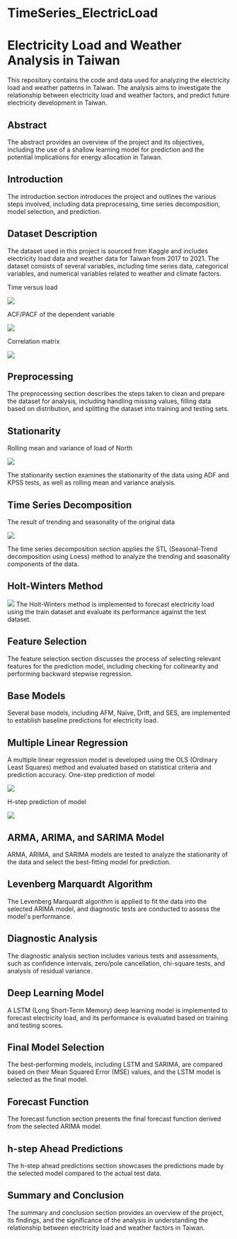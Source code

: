 # TimeSeries_ElectricLoad

# Electricity Load and Weather Analysis in Taiwan

This repository contains the code and data used for analyzing the electricity load and weather patterns in Taiwan. The analysis aims to investigate the relationship between electricity load and weather factors, and predict future electricity development in Taiwan.

## Abstract

The abstract provides an overview of the project and its objectives, including the use of a shallow learning model for prediction and the potential implications for energy allocation in Taiwan.

## Introduction

The introduction section introduces the project and outlines the various steps involved, including data preprocessing, time series decomposition, model selection, and prediction.

## Dataset Description

The dataset used in this project is sourced from Kaggle and includes electricity load data and weather data for Taiwan from 2017 to 2021. The dataset consists of several variables, including time series data, categorical variables, and numerical variables related to weather and climate factors.

Time versus load

<img src="img/Load.png">

ACF/PACF of the dependent variable

<img src="img/AR.png">

Correlation matrix

<img src="img/CM.png">


## Preprocessing

The preprocessing section describes the steps taken to clean and prepare the dataset for analysis, including handling missing values, filling data based on distribution, and splitting the dataset into training and testing sets.

## Stationarity

Rolling mean and variance of load of North

<img src="img/RM.png">

The stationarity section examines the stationarity of the data using ADF and KPSS tests, as well as rolling mean and variance analysis.

## Time Series Decomposition

The result of trending and seasonality of the original data

<img src="img/Decomposition.png">

The time series decomposition section applies the STL (Seasonal-Trend decomposition using Loess) method to analyze the trending and seasonality components of the data.

## Holt-Winters Method

<img src="img/HW.png">
The Holt-Winters method is implemented to forecast electricity load using the train dataset and evaluate its performance against the test dataset.

## Feature Selection

The feature selection section discusses the process of selecting relevant features for the prediction model, including checking for collinearity and performing backward stepwise regression.

## Base Models

Several base models, including AFM, Naïve, Drift, and SES, are implemented to establish baseline predictions for electricity load.

## Multiple Linear Regression
A multiple linear regression model is developed using the OLS (Ordinary Least Squares) method and evaluated based on statistical criteria and prediction accuracy.
One-step prediction of model

<img src="img/Onestep.png">

H-step prediction of model

<img src="img/Hstep.png">

## ARMA, ARIMA, and SARIMA Model

ARMA, ARIMA, and SARIMA models are tested to analyze the stationarity of the data and select the best-fitting model for prediction.

## Levenberg Marquardt Algorithm

The Levenberg Marquardt algorithm is applied to fit the data into the selected ARIMA model, and diagnostic tests are conducted to assess the model's performance.

## Diagnostic Analysis

The diagnostic analysis section includes various tests and assessments, such as confidence intervals, zero/pole cancellation, chi-square tests, and analysis of residual variance.

## Deep Learning Model

A LSTM (Long Short-Term Memory) deep learning model is implemented to forecast electricity load, and its performance is evaluated based on training and testing scores.

## Final Model Selection

The best-performing models, including LSTM and SARIMA, are compared based on their Mean Squared Error (MSE) values, and the LSTM model is selected as the final model.

## Forecast Function

The forecast function section presents the final forecast function derived from the selected ARIMA model.

## h-step Ahead Predictions

The h-step ahead predictions section showcases the predictions made by the selected model compared to the actual test data.

## Summary and Conclusion

The summary and conclusion section provides an overview of the project, its findings, and the significance of the analysis in understanding the relationship between electricity load and weather factors in Taiwan.


